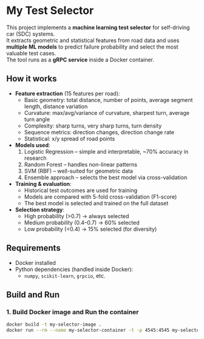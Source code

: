 # My Test Selector

This project implements a **machine learning test selector** for self-driving car (SDC) systems.  
It extracts geometric and statistical features from road data and uses **multiple ML models** to predict failure probability and select the most valuable test cases.  
The tool runs as a **gRPC service** inside a Docker container.

## How it works
- **Feature extraction** (15 features per road):
  - Basic geometry: total distance, number of points, average segment length, distance variation  
  - Curvature: max/avg/variance of curvature, sharpest turn, average turn angle  
  - Complexity: sharp turns, very sharp turns, turn density  
  - Sequence metrics: direction changes, direction change rate  
  - Statistical: x/y spread of road points  
- **Models used**:
  1. Logistic Regression – simple and interpretable, ~70% accuracy in research  
  2. Random Forest – handles non-linear patterns  
  3. SVM (RBF) – well-suited for geometric data  
  4. Ensemble approach – selects the best model via cross-validation  
- **Training & evaluation**:
  - Historical test outcomes are used for training  
  - Models are compared with 5-fold cross-validation (F1-score)  
  - The best model is selected and trained on the full dataset  
- **Selection strategy**:
  - High probability (>0.7) → always selected  
  - Medium probability (0.4–0.7) → 60% selected  
  - Low probability (<0.4) → 15% selected (for diversity)  


## Requirements
- Docker installed  
- Python dependencies (handled inside Docker):  
  - `numpy`, `scikit-learn`, `grpcio`, etc.  


## Build and Run

### 1. Build Docker image and Run the container
```bash
docker build -t my-selector-image .
docker run --rm --name my-selector-container -t -p 4545:4545 my-selector-image -p 4545
```
